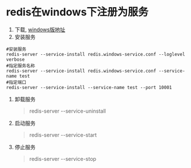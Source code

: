 redis在windows下注册为服务
====

1. 下载, [windows版地址](https://github.com/MicrosoftArchive/redis "windows版下载地址")
1. 安装服务
  ```
  #安装服务
  redis-server --service-install redis.windows-service.conf --loglevel verbose
  #指定服务名称
  redis-server --service-install redis.windows-service.conf --service-name test
  #指定端口
  redis-server --service-install --service-name test --port 10001
```
1. 卸载服务
    > redis-server --service-uninstall
1. 启动服务
    > redis-server --service-start
1. 停止服务
    > redis-server --service-stop